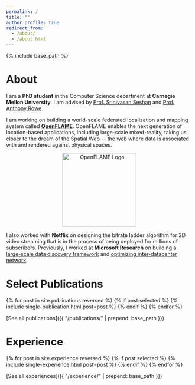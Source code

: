 ```yaml
---
permalink: /
title: ""
author_profile: true
redirect_from: 
  - /about/
  - /about.html
---
```


{% include base_path %}

# About

I am a **PhD student** in the Computer Science department at **Carnegie Mellon University**. I am advised by [Prof. Srinivasan Seshan](https://www.cs.cmu.edu/~srini/) and [Prof. Anthony Rowe](https://users.ece.cmu.edu/~agr/). 

I am working on building a world-scale federated localization and mapping system called **[OpenFLAME](https://openflam.github.io/)**. OpenFLAME enables the next generation of location-based applications, including large-scale mixed-reality, taking us closer to the dream of the Spatial Web -- the web where data is associated with and rendered against physical spaces.

<p align="center">
  <a href="https://openflam.github.io/">
    <img src= 
      "{{ "/images/openflame_logo.png" | prepend: base_path }}"
      alt="OpenFLAME Logo" 
      width="200"/>
  </a>
</p>

I also worked with **Netflix** on designing the bitrate ladder algorithm for 2D video streaming that is in the process of being deployed for millions of subscribers. Previously, I worked at **Microsoft Research** on building a [large-scale data discovery framework](https://www.vldb.org/pvldb/vol14/p1392-bharadwaj.pdf) and [optimizing inter-datacenter network](https://www.usenix.org/system/files/nsdi22-paper-sharma.pdf).

# Select Publications

{% for post in site.publications reversed %}
  {% if post.selected %}
    {% include single-publication.html post=post %}
  {% endif %}
{% endfor %}

[See all publications]({{ "/publications/" | prepend: base_path }})

# Experience

{% for post in site.experience reversed %}
  {% if post.selected %}
    {% include single-experience.html post=post %}
  {% endif %}
{% endfor %}

[See all experiences]({{ "/experience/" | prepend: base_path }})